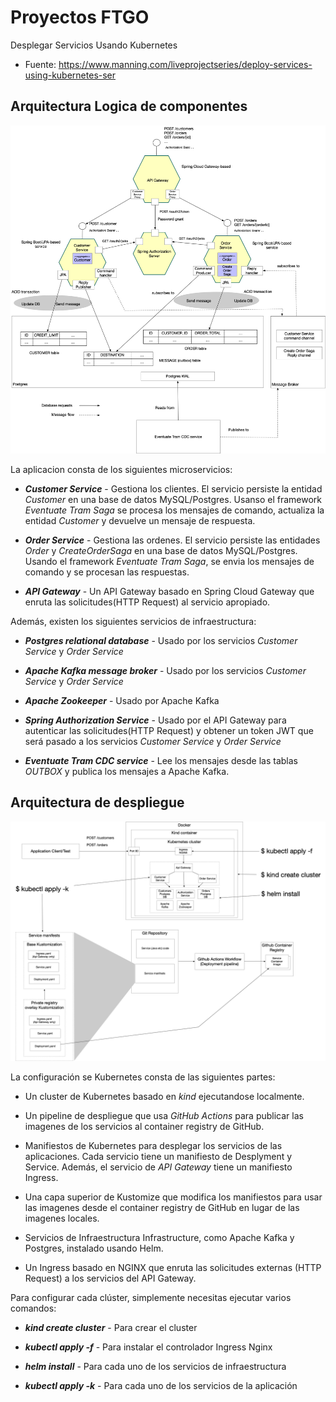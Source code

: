 # Proyectos FTGO
Desplegar Servicios Usando Kubernetes
- Fuente: https://www.manning.com/liveprojectseries/deploy-services-using-kubernetes-ser

## Arquitectura Logica de componentes

![logical-diagram](/assets/logical-architecture.png)

La aplicacion consta de los siguientes microservicios:

- _**Customer Service**_ - Gestiona los clientes. El servicio persiste la entidad _Customer_ en una base de datos MySQL/Postgres. Usanso el framework _Eventuate Tram Saga_ se procesa los mensajes de comando, actualiza la entidad _Customer_ y devuelve un mensaje de respuesta.

- _**Order Service**_ - Gestiona las ordenes. El servicio persiste las entidades _Order_ y  _CreateOrderSaga_ en una base de datos MySQL/Postgres. Usando el framework _Eventuate Tram Saga_, se envia los mensajes de comando y se procesan las respuestas.

- _**API Gateway**_ - Un API Gateway basado en Spring Cloud Gateway que enruta las solicitudes(HTTP Request) al servicio apropiado.

Además, existen los siguientes servicios de infraestructura:

- _**Postgres relational database**_ - Usado por los servicios _Customer Service_ y _Order Service_

- _**Apache Kafka message broker**_ - Usado por los servicios _Customer Service_ y _Order Service_

- _**Apache Zookeeper**_ - Usado por Apache Kafka

- _**Spring Authorization Service**_ - Usado por el API Gateway para autenticar las solicitudes(HTTP Request) y obtener un token JWT que será pasado a los servicios _Customer Service_ y _Order Service_

- _**Eventuate Tram CDC service**_ - Lee los mensajes desde las tablas _OUTBOX_ y publica los mensajes a Apache Kafka.

## Arquitectura de despliegue

![logical-diagram](/assets/deployment-architecture.png)

La configuración se Kubernetes consta de las siguientes partes:

- Un cluster de Kubernetes basado en _kind_ ejecutandose localmente.

- Un pipeline de despliegue que usa _GitHub Actions_ para publicar las imagenes de los servicios al container registry de GitHub.

- Manifiestos de Kubernetes para desplegar los servicios de las aplicaciones. Cada servicio tiene un manifiesto de Desplyment y Service. Además, el servicio de _API Gateway_ tiene un manifiesto Ingress.

- Una capa superior de Kustomize que modifica los manifiestos para usar las imagenes desde el container registry de GitHub en lugar de las imagenes locales.

- Servicios de Infraestructura Infrastructure, como Apache Kafka y Postgres, instalado usando Helm.

- Un Ingress basado en NGINX que enruta las solicitudes externas (HTTP Request) a los servicios del API Gateway.

Para configurar cada clúster, simplemente necesitas ejecutar varios comandos:

- _**kind create cluster**_ - Para crear el cluster

- _**kubectl apply -f**_ - Para instalar el controlador Ingress Nginx

- _**helm install**_ - Para cada uno de los servicios de infraestructura

- _**kubectl apply -k**_ - Para cada uno de los servicios de la aplicación